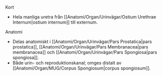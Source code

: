 Kort
- Hela manliga uretra från [[Anatomi/Organ/Urinvägar/Ostium Urethrae Internum|ostium internum]] till externum.

Anatomi
- Delas anatomiskt i [[Anatomi/Organ/Urinvägar/Pars Prostatica|pars prostatica]], [[Anatomi/Organ/Urinvägar/Pars Membranacea|pars membranacea]] och [[Anatomi/Organ/Urinvägar/Pars Spongiosa|pars spongiosa]].
- Både urin- och reproduktionskanal; omges distalt av [[Anatomi/Organ/MUG/Corpus Spongiosum|corpus spongiosum]].
